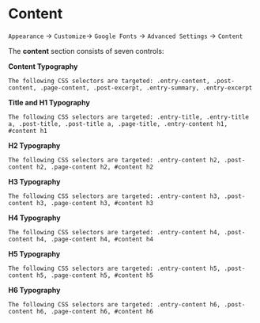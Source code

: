 # Content

`Appearance` → `Customize`→ `Google Fonts` → `Advanced Settings` → `Content`

The **content** section consists of seven controls:

**Content Typography**

```
The following CSS selectors are targeted: .entry-content, .post-content, .page-content, .post-excerpt, .entry-summary, .entry-excerpt
```

**Title and H1 Typography**

```
The following CSS selectors are targeted: .entry-title, .entry-title a, .post-title, .post-title a, .page-title, .entry-content h1, #content h1
```

**H2 Typography**

```
The following CSS selectors are targeted: .entry-content h2, .post-content h2, .page-content h2, #content h2
```

**H3 Typography**

```
The following CSS selectors are targeted: .entry-content h3, .post-content h3, .page-content h3, #content h3
```

**H4 Typography**

```
The following CSS selectors are targeted: .entry-content h4, .post-content h4, .page-content h4, #content h4
```

**H5 Typography**

```
The following CSS selectors are targeted: .entry-content h5, .post-content h5, .page-content h5, #content h5
```

**H6 Typography**

```
The following CSS selectors are targeted: .entry-content h6, .post-content h6, .page-content h6, #content h6
```

